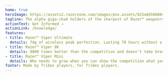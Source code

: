 ```yaml
---
home: true
heroImage: https://assets2.razerzone.com/images/pnx.assets/825a6658680463847fe438ea83ae76cd/razer-viper-ultimate-hero-desktop.jpg
tagline: The alpha giga-chad holders of the sharpest of Razer™ weaponry.
actionText: Get Informed →
actionLink: /knowledge/
features:
- title: Razer™ Viper Ultimate
  details: 74g of wireless peak perfection. Lasting 70 hours without a break, my wife verifies that you do the same. Weaklings can't wrap their heads around this RGB docking experience.
- title: Razer™ Viper 8K
  details: 8000 times better than the competition and doesn't take breaks.
- title: Razer™ Viper Mini
  details: Who needs to grow when you can show the competition what you are made of. Prove the absence of your insecurity with the 53.5mm grip and 61g of pure, unadulterated, fat-free and low carb domination in the battlefield.
footer: Made by Tribes players, for Tribes players.
---
```

